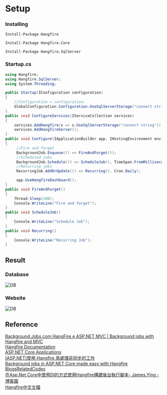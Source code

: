 # Setup

### Installing

`Install-Package Hangfire`

`Install-Package Hangfire.Core`

`Install-Package Hangfire.SqlServer`

### Startup.cs
```csharp
using Hangfire;
using Hangfire.SqlServer;
using System.Threading;

public Startup(IConfiguration configuration)
{
    //Configuration = configuration;
    GlobalConfiguration.Configuration.UseSqlServerStorage("connect string");
}
public void ConfigureServices(IServiceCollection services)
{
    services.AddHangfire(x => x.UseSqlServerStorage("connect string"));
    services.AddHangfireServer();
}
public void Configure(IApplicationBuilder app, IHostingEnvironment env)
{
     //Fire and forget
     BackgroundJob.Enqueue(() => FireAndForget());
     //Scheduled jobs
     BackgroundJob.Schedule(() => ScheduleJob(), TimeSpan.FromMilliseconds(10000));
     //Recurring jobs
     RecurringJob.AddOrUpdate(() => Recurring(), Cron.Daily);

     app.UseHangfireDashboard();
}
public void FireAndForget()
{
    Thread.Sleep(100);
    Console.WriteLine("Fire and forget");
}
public void ScheduleJob()
{
    Console.WriteLine("Schedule Job");
}
public void Recurring()
{
    Console.WriteLine("Recurring Job");
}

```
## Result
### Database
![DB](https://i.imgur.com/hmzzV7h.png)
### Website
![DB](https://i.imgur.com/BfIsrQK.png)

## Reference
[Background Jobs com HangFire e ASP.NET MVC | Background jobs with Hangfire and MVC](https://www.youtube.com/watch?v=_X_0YoGbceg)<br> 
[Hangfire Documentation](https://buildmedia.readthedocs.org/media/pdf/hangfire/latest/hangfire.pdf)<br>
[ASP.NET Core Applications](https://docs.hangfire.io/en/latest/getting-started/aspnet-core-applications.html#)<br>
[[ASP.NET]使用 Hangfire 來處理非同步的工作](https://dotblogs.com.tw/rainmaker/2015/08/19/153169)<br>
[Background jobs in ASP.NET Core made easy with Hangfire](https://crosscuttingconcerns.com/Background-jobs-ASP-NET-Core-Hangfire)<br>
[BlogsRelatedCodes](https://github.com/JamesYing/BlogsRelatedCodes/blob/master/hangfireDemo/HangfireWeb/Startup.cs)<br>
[在Asp.Net Core中使用DI的方式使用Hangfire構建後台執行腳本- James.Ying - 博客園](https://www.cnblogs.com/inday/p/hangfire-di-on-dot-net-core.html)<br>
[Hangfire中文文檔](https://www.bookstack.cn/read/Hangfire-zh-official/4.md)<br>
